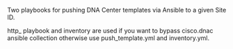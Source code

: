 Two playbooks for pushing DNA Center templates via Ansible to a given Site ID.

http_ playbook and inventory are used if you want to bypass cisco.dnac ansible collection otherwise use push_template.yml and inventory.yml.

